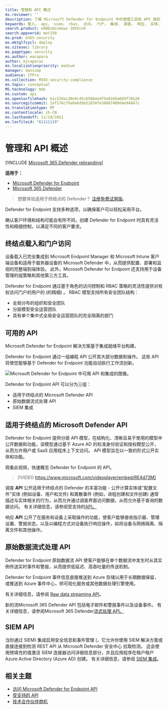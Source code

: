 ```yaml
---
title: 管理和 API 概述
ms.reviewer: ''
description: 了解 Microsoft Defender for Endpoint 中的管理工具和 API 类别
keywords: 载入， api， siem， rbac， 访问， 门户， 集成， 调查， 响应， 实体， 实体， 用户上下文， 应用程序上下文， 流
search.product: eADQiWindows 10XVcnh
search.appverid: met150
ms.prod: m365-security
ms.mktglfcycl: deploy
ms.sitesec: library
ms.pagetype: security
ms.author: macapara
author: mjcaparas
ms.localizationpriority: medium
manager: dansimp
audience: ITPro
ms.collection: M365-security-compliance
ms.topic: conceptual
MS.technology: mde
ms.custom: api
ms.openlocfilehash: b1c53dac20e9c45c65064edf5e8169a669f76b28
ms.sourcegitcommit: 1ef176c79a0e6dbb51834fe30807409d4e94847c
ms.translationtype: MT
ms.contentlocale: zh-CN
ms.lasthandoff: 11/19/2021
ms.locfileid: "61111119"
---
```

# <a name="overview-of-management-and-apis"></a>管理和 API 概述

[!INCLUDE [Microsoft 365 Defender rebranding](../../includes/microsoft-defender.md)]

**适用于：**
- [Microsoft Defender for Endpoint](https://go.microsoft.com/fwlink/p/?linkid=2154037)
- [Microsoft 365 Defender](https://go.microsoft.com/fwlink/?linkid=2118804)

> 想要体验适用于终结点的 Defender？ [注册免费试用版](https://signup.microsoft.com/create-account/signup?products=7f379fee-c4f9-4278-b0a1-e4c8c2fcdf7e&ru=https://aka.ms/MDEp2OpenTrial?ocid=docs-mgt-apis-abovefoldlink)。


Defender for Endpoint 支持多种选项，以确保客户可以轻松采用平台。

确认客户环境和结构可能会有所不同，创建 Defender for Endpoint 时具有灵活性和精细控制，以满足不同的客户要求。

## <a name="endpoint-onboarding-and-portal-access"></a>终结点载入和门户访问

设备载入已完全集成到 Microsoft Endpoint Manager 和 Microsoft Intune 客户端设备和适用于服务器设备的 Microsoft Defender 中，从而提供配置、部署和监视的完整端到端体验。 此外，Microsoft Defender for Endpoint 还支持用于设备管理的组策略和其他第三方工具。

Defender for Endpoint 通过基于角色的访问控制和 RBAC 策略的灵活性提供对有权访问门户的用户的 (的精细) 。 RBAC 模型支持所有安全团队结构：

- 全局分布的组织和安全团队
- 分层模型安全运营团队
- 具有单个集中式全局安全运营团队的完全隔离的部门

## <a name="available-apis"></a>可用的 API

Microsoft Defender for Endpoint 解决方案基于集成就绪平台构建。

Defender for Endpoint 通过一组编程 API 公开其大部分数据和操作。 这些 API 将使您能够基于 Defender for Endpoint 功能自动执行工作流创新。

![Microsoft Defender for Endpoint 中可用 API 和集成的图像。](images/mdatp-apis.png)

Defender for Endpoint API 可以分为三组：

- 适用于终结点的 Microsoft Defender API
- 原始数据流式处理 API
- SIEM 集成

## <a name="microsoft-defender-for-endpoint-apis"></a>适用于终结点的 Microsoft Defender API

Defender for Endpoint 提供分层 API 模型，在结构化、清晰且易于使用的模型中公开数据和功能，该模型通过基于 Azure AD 的标准身份验证和授权模型公开，从而允许用户或 SaaS 应用程序上下文访问。 API 模型旨在以一致的形式公开实体和功能。

观看此视频，快速概览 Defender for Endpoint 的 API。

> [!VIDEO https://www.microsoft.com/videoplayer/embed/RE4d73M]

调查 **API** 公开适用于终结点的 Defender 的丰富功能 - 公开计算实体或"配置文件"实体 (例如设备、用户和文件) 和离散事件 (例如，进程创建和文件创建) 通常描述与实体相关的行为，从而允许通过调查界面访问数据，从而允许基于查询的数据访问。 有关详细信息，请参阅受支持的[API。](exposed-apis-list.md)

响应 **API** 公开了在服务和设备上采取操作的功能，使客户能够接收指示器、管理设置、警报状态，以及以编程方式对设备执行响应操作，如将设备与网络隔离、隔离文件和其他操作。

## <a name="raw-data-streaming-api"></a>原始数据流式处理 API

Defender for Endpoint 原始数据流 API 使客户能够在单个数据流中发生时从其实例传送实时事件和警报，从而提供低延迟、高吞吐量的传送机制。

Defender for Endpoint 事件信息直接推送到 Azure 存储以用于长期数据保留，或推送到 Azure 事件中心，供可视化服务或其他数据处理引擎使用。

有关详细信息，请参阅 [Raw data streaming API](raw-data-export.md)。

新的流Microsoft 365 Defender API 包括电子邮件和警报事件以及设备事件。
有关详细信息，请参阅Microsoft 365 Defender[流式处理 API。](../defender/streaming-api.md)

## <a name="siem-api"></a>SIEM API

当你通过 SIEM) 集成启用安全信息和事件管理 (，它允许你使用 SIEM 解决方案或直接连接到检测 REST API 从 Microsoft Defender 安全中心 拉取检测。 这会使用预填充的值激活 SIEM 连接器访问详细信息部分，并且应用程序在租户租户Azure Active Directory (Azure AD) 创建。 有关详细信息，请参阅 [SIEM 集成](enable-siem-integration.md)。

## <a name="related-topics"></a>相关主题

- [访问 Microsoft Defender for Endpoint API](apis-intro.md)
- [受支持的 API](exposed-apis-list.md)
- [技术合作伙伴商机](partner-integration.md)
